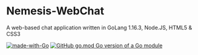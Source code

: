 # Nemesis-WebChat
A web-based chat application written in GoLang 1.16.3, Node.JS, HTML5 &amp; CSS3

[![made-with-Go](https://img.shields.io/badge/Made%20with-Go-1f425f.svg)](http://golang.org) [![GitHub go.mod Go version of a Go module](https://img.shields.io/github/go-mod/go-version/gomods/athens.svg)](https://github.com/gomods/athens) 

